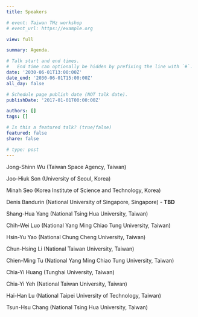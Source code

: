 ```yaml
---
title: Speakers

# event: Taiwan THz workshop
# event_url: https://example.org

view: full

summary: Agenda.

# Talk start and end times.
#   End time can optionally be hidden by prefixing the line with `#`.
date: '2030-06-01T13:00:00Z'
date_end: '2030-06-01T15:00:00Z'
all_day: false

# Schedule page publish date (NOT talk date).
publishDate: '2017-01-01T00:00:00Z'

authors: []
tags: []

# Is this a featured talk? (true/false)
featured: false
share: false

# type: post
---
```



Jong-Shinn Wu (Taiwan Space Agency, Taiwan)

Joo-Hiuk Son (University of Seoul, Korea)

Minah Seo (Korea Institute of Science and Technology, Korea)

Denis Bandurin (National University of Singapore, Singapore)  - **TBD**

Shang-Hua Yang (National Tsing Hua University, Taiwan)

Chih-Wei Luo (National Yang Ming Chiao Tung University, Taiwan)

Hsin-Yu Yao (National Chung Cheng University, Taiwan) 

Chun-Hsing Li (National Taiwan University, Taiwan)

Chien-Ming Tu (National Yang Ming Chiao Tung University, Taiwan)

Chia-Yi Huang (Tunghai University, Taiwan)

Chia-Yi Yeh (National Taiwan University, Taiwan)

Hai-Han Lu (National Taipei University of Technology, Taiwan)

Tsun-Hsu Chang (National Tsing Hua University, Taiwan)


